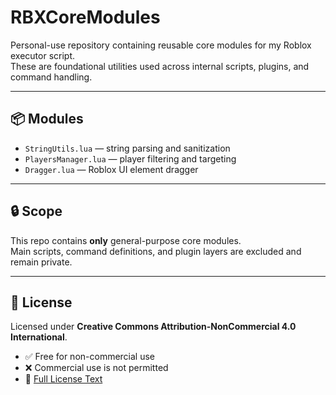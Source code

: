 # RBXCoreModules

Personal-use repository containing reusable core modules for my Roblox executor script.  
These are foundational utilities used across internal scripts, plugins, and command handling.

---

## 📦 Modules

- `StringUtils.lua` — string parsing and sanitization  
- `PlayersManager.lua` — player filtering and targeting
- `Dragger.lua` — Roblox UI element dragger

---

## 🔒 Scope

This repo contains **only** general-purpose core modules.  
Main scripts, command definitions, and plugin layers are excluded and remain private.

---

## 📜 License

Licensed under **Creative Commons Attribution-NonCommercial 4.0 International**.

- ✅ Free for non-commercial use  
- ❌ Commercial use is not permitted  
- 🔗 [Full License Text](https://creativecommons.org/licenses/by-nc/4.0/legalcode.txt)
